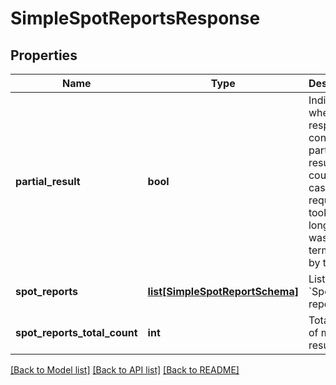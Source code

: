 # SimpleSpotReportsResponse


## Properties
Name | Type | Description | Notes
------------ | ------------- | ------------- | -------------
**partial_result** | **bool** | Indicates whether response contains partial result. It could be in case when request took too long and was terminated by timeout. | [optional] 
**spot_reports** | [**list[SimpleSpotReportSchema]**](SimpleSpotReportSchema.md) | List of &#x60;Spot reports&#x60;. | [optional] 
**spot_reports_total_count** | **int** | Total count of matched results. | 

[[Back to Model list]](../README.md#documentation-for-models) [[Back to API list]](../README.md#documentation-for-api-endpoints) [[Back to README]](../README.md)


